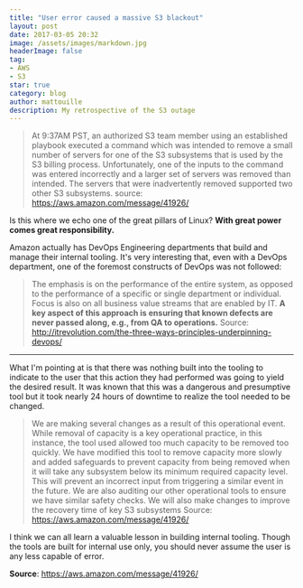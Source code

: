 ```yaml
---
title: "User error caused a massive S3 blackout"
layout: post
date: 2017-03-05 20:32
image: /assets/images/markdown.jpg
headerImage: false
tag:
- AWS
- S3
star: true
category: blog
author: mattouille
description: My retrospective of the S3 outage
---
```


> At 9:37AM PST, an authorized S3 team member using an established playbook executed a command which was intended to remove a small number of servers for one of the S3 subsystems that is used by the S3 billing process. Unfortunately, one of the inputs to the command was entered incorrectly and a larger set of servers was removed than intended. The servers that were inadvertently removed supported two other S3 subsystems.
source: https://aws.amazon.com/message/41926/

Is this where we echo one of the great pillars of Linux? **With great power comes great responsibility.**

Amazon actually has DevOps Engineering departments that build and manage their internal tooling. It's very interesting that, even with a DevOps department, one of the foremost constructs of DevOps was not followed:

> The emphasis is on the performance of the entire system, as opposed to the performance of a specific or single department or individual. Focus is also on all business value streams that are enabled by IT. **A key aspect of this approach is ensuring that known defects are never passed along, e.g., from QA to operations.**
Source: http://itrevolution.com/the-three-ways-principles-underpinning-devops/

---

What I'm pointing at is that there was nothing built into the tooling to indicate to the user that this action they had performed was going to yield the desired result. It was known that this was a dangerous and presumptive tool but it took nearly 24 hours of downtime to realize the tool needed to be changed.

> We are making several changes as a result of this operational event. While removal of capacity is a key operational practice, in this instance, the tool used allowed too much capacity to be removed too quickly. We have modified this tool to remove capacity more slowly and added safeguards to prevent capacity from being removed when it will take any subsystem below its minimum required capacity level. This will prevent an incorrect input from triggering a similar event in the future. We are also auditing our other operational tools to ensure we have similar safety checks. We will also make changes to improve the recovery time of key S3 subsystems
Source: https://aws.amazon.com/message/41926/

I think we can all learn a valuable lesson in building internal tooling. Though the tools are built for internal use only, you should never assume the user is any less capable of error.

**Source**: https://aws.amazon.com/message/41926/
